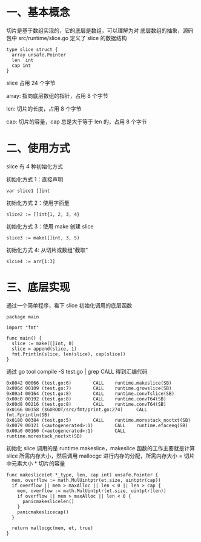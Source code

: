 # 一、基本概念

切片是基于数组实现的，它的底层是数组，可以理解为对 底层数组的抽象，源码包中 src/runtime/slice.go 定义了 slice 的数据结构

```
type slice struct {
  array unsafe.Pointer
  len  int
  cap int
}
```

slice 占用 24 个字节

array: 指向底层数组的指针，占用 8 个字节

len: 切片的长度，占用 8 个字节

cap: 切片的容量，cap 总是大于等于 len 的，占用 8 个字节

# 二、使用方式

slice 有 4 种初始化方式

初始化方式 1：直接声明

```
var slice1 []int
```

初始化方式 2：使用字面量

```
slice2 := []int{1, 2, 3, 4}
```

初始化方式 3：使用 make 创建 slice

```
slice3 := make([]int, 3, 5)
```

初始化方式 4: 从切片或数组“截取”

```
slcie4 := arr[1:3]
```

# 三、底层实现

通过一个简单程序，看下 slice 初始化调用的底层函数

```
package main
​
import "fmt"
​
func main() {
  slice := make([]int, 0)
  slice = append(slice, 1)
  fmt.Println(slice, len(slice), cap(slice))
}
```

通过 go tool compile -S test.go | grep CALL 得到汇编代码

```
0x0042 00066 (test.go:6)        CALL    runtime.makeslice(SB)
0x006d 00109 (test.go:7)        CALL    runtime.growslice(SB)
0x00a4 00164 (test.go:8)        CALL    runtime.convTslice(SB)
0x00c0 00192 (test.go:8)        CALL    runtime.convT64(SB)
0x00d8 00216 (test.go:8)        CALL    runtime.convT64(SB)
0x0166 00358 ($GOROOT/src/fmt/print.go:274)     CALL    fmt.Fprintln(SB)
0x0180 00384 (test.go:5)        CALL    runtime.morestack_noctxt(SB)
0x0079 00121 (<autogenerated>:1)        CALL    runtime.efaceeq(SB)
0x00a0 00160 (<autogenerated>:1)        CALL    runtime.morestack_noctxt(SB)
```

初始化 slice 调用的是 runtime.makeslice，makeslice 函数的工作主要就是计算 slice 所需内存大小，然后调用 mallocgc 进行内存的分配，所需内存大小 = 切片中元素大小 \* 切片的容量

```
func makeslice(et *_type, len, cap int) unsafe.Pointer {
  mem, overflow := math.MulUintptr(et.size, uintptr(cap))
  if overflow || mem > maxAlloc || len < 0 || len > cap {
    mem, overflow := math.MulUintptr(et.size, uintptr(len))
    if overflow || mem > maxAlloc || len < 0 {
      panicmakeslicelen()
    }
    panicmakeslicecap()
  }
​
  return mallocgc(mem, et, true)
}
```
